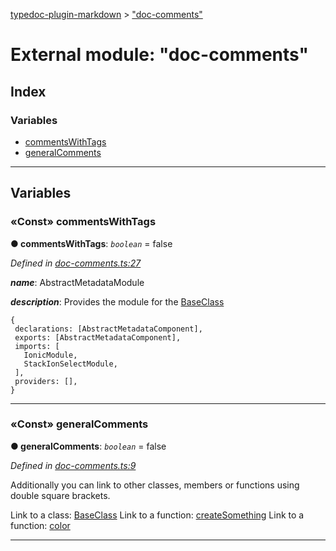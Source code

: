 [typedoc-plugin-markdown](../README.md) > ["doc-comments"](../modules/_doc_comments_.md)



# External module: "doc-comments"

## Index

### Variables

* [commentsWithTags](_doc_comments_.md#commentswithtags)
* [generalComments](_doc_comments_.md#generalcomments)



---
## Variables
<a id="commentswithtags"></a>

### «Const» commentsWithTags

**●  commentsWithTags**:  *`boolean`*  = false

*Defined in [doc-comments.ts:27](https://github.com/tgreyuk/typedoc-plugin-markdown/blob/master/tests/src/doc-comments.ts#L27)*


*__name__*: AbstractMetadataModule

*__description__*: Provides the module for the [BaseClass](../classes/_classes_.baseclass.md)

    {
     declarations: [AbstractMetadataComponent],
     exports: [AbstractMetadataComponent],
     imports: [
       IonicModule,
       StackIonSelectModule,
     ],
     providers: [],
    }





___

<a id="generalcomments"></a>

### «Const» generalComments

**●  generalComments**:  *`boolean`*  = false

*Defined in [doc-comments.ts:9](https://github.com/tgreyuk/typedoc-plugin-markdown/blob/master/tests/src/doc-comments.ts#L9)*



Additionally you can link to other classes, members or functions using double square brackets.

Link to a class: [BaseClass](../classes/_classes_.baseclass.md) Link to a function: [createSomething](_functions_.md#createsomething) Link to a function: [color](_basic_types_.md#color)




___


